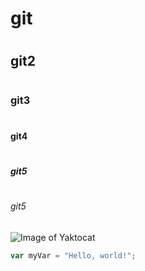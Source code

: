 # <h1>git</h1>
# <h2>git2</h2>
# <h3>git3</h3>
# <h4>git4</h4>
# <h5>git5</h5>
# <h6>git5</h6>
![Image of Yaktocat](https://octodex.github.com/images/yaktocat.png)
``` javascript
var myVar = "Hello, world!";
```
